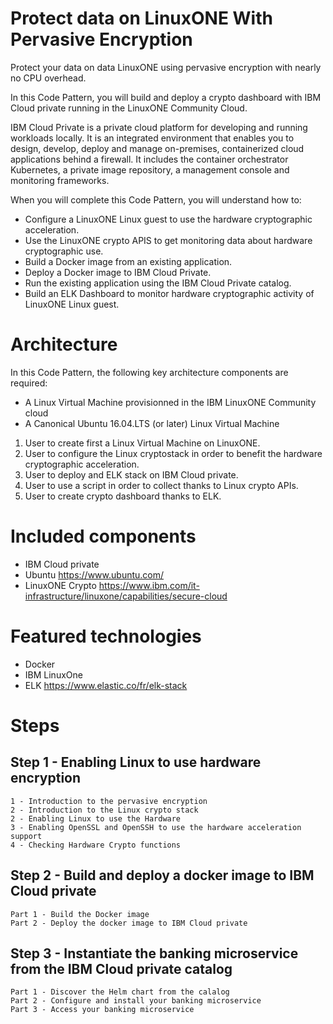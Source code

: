 # Protect data on LinuxONE With Pervasive Encryption
Protect your data on data LinuxONE using pervasive encryption with nearly no CPU overhead.

In this Code Pattern, you will build and deploy a crypto dashboard with IBM Cloud private running in the LinuxONE Community Cloud.

IBM Cloud Private is a private cloud platform for developing and running workloads locally. It is an integrated environment that enables you to design, develop, deploy and manage on-premises, containerized cloud applications behind a firewall. It includes the container orchestrator Kubernetes, a private image repository, a management console and monitoring frameworks.

When you will complete this Code Pattern, you will understand how to:
* Configure a LinuxONE Linux guest to use the hardware cryptographic acceleration.
* Use the LinuxONE crypto APIS to get monitoring data about hardware cryptographic use.
* Build a Docker image from an existing application.
* Deploy a Docker image to IBM Cloud Private.
* Run the existing application using the IBM Cloud Private catalog.
* Build an ELK Dashboard to monitor hardware cryptographic activity of LinuxONE Linux guest.

# Architecture
In this Code Pattern, the following key architecture components are required:
* A Linux Virtual Machine provisionned in the IBM LinuxONE Community cloud
* A Canonical Ubuntu 16.04.LTS (or later) Linux Virtual Machine

[images]: https://raw.githubusercontent.com/guikarai/ELK-CPACF/master/images/architecture-crypto-icp.png "Architecture"

1. User to create first a Linux Virtual Machine on LinuxONE.
2. User to configure the Linux cryptostack in order to benefit the hardware cryptographic acceleration.
3. User to deploy and ELK stack on IBM Cloud private.
3. User to use a script in order to collect thanks to Linux crypto APIs.
4. User to create crypto dashboard thanks to ELK.

# Included components

* IBM Cloud private
* Ubuntu https://www.ubuntu.com/
* LinuxONE Crypto https://www.ibm.com/it-infrastructure/linuxone/capabilities/secure-cloud

# Featured technologies

* Docker
* IBM LinuxOne
* ELK https://www.elastic.co/fr/elk-stack

# Steps

## Step 1 - Enabling Linux to use hardware encryption

    1 - Introduction to the pervasive encryption
    2 - Introduction to the Linux crypto stack
    2 - Enabling Linux to use the Hardware
    3 - Enabling OpenSSL and OpenSSH to use the hardware acceleration support
    4 - Checking Hardware Crypto functions

## Step 2 - Build and deploy a docker image to IBM Cloud private

    Part 1 - Build the Docker image
    Part 2 - Deploy the docker image to IBM Cloud private

## Step 3 - Instantiate the banking microservice from the IBM Cloud private catalog

    Part 1 - Discover the Helm chart from the calalog
    Part 2 - Configure and install your banking microservice
    Part 3 - Access your banking microservice

